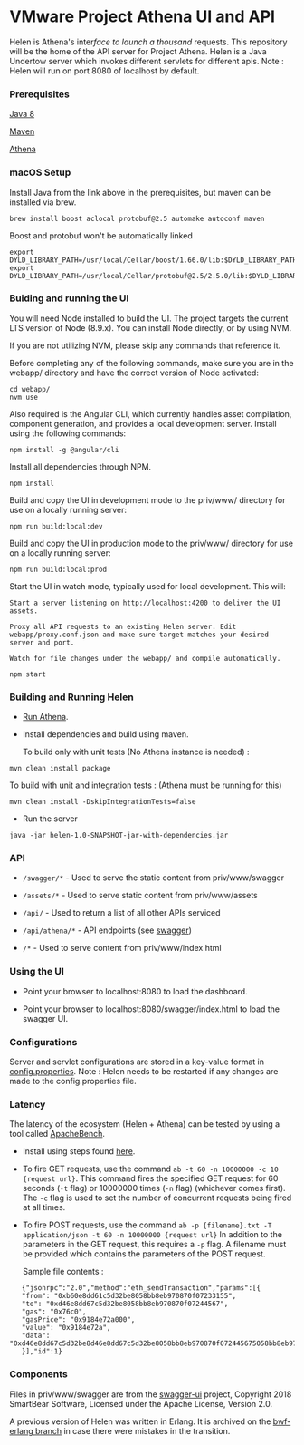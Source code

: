 # VMware Project Athena UI and API

Helen is Athena's inter*face to launch a thousand* requests. This
repository will be the home of the API server for Project
Athena. Helen is a Java Undertow server which invokes different
servlets for different apis. Note : Helen will run on port 8080 of
localhost by default.

### Prerequisites

[Java 8](http://www.oracle.com/technetwork/java/javase/downloads/jre8-downloads-2133155.html)

[Maven](https://www.rosehosting.com/blog/how-to-install-maven-on-ubuntu-16-04/)

[Athena](https://github.com/vmwathena/athena)

### macOS Setup

Install Java from the link above in the prerequisites, but maven can
be installed via brew.

```
brew install boost aclocal protobuf@2.5 automake autoconf maven
```

Boost and protobuf won't be automatically linked

```
export DYLD_LIBRARY_PATH=/usr/local/Cellar/boost/1.66.0/lib:$DYLD_LIBRARY_PATH
export DYLD_LIBRARY_PATH=/usr/local/Cellar/protobuf@2.5/2.5.0/lib:$DYLD_LIBRARY_PATH
```

### Buiding and running the UI

You will need Node installed to build the UI. The project targets the
current LTS version of Node (8.9.x). You can install Node directly, or
by using NVM.

If you are not utilizing NVM, please skip any commands that reference it.

Before completing any of the following commands, make sure you are in
the webapp/ directory and have the correct version of Node activated:

```
cd webapp/
nvm use
```

Also required is the Angular CLI, which currently handles asset
compilation, component generation, and provides a local development
server. Install using the following commands:

```
npm install -g @angular/cli
```

Install all dependencies through NPM.

```
npm install
```

Build and copy the UI in development mode to the priv/www/ directory
for use on a locally running server:

```
npm run build:local:dev
```

Build and copy the UI in production mode to the priv/www/ directory
for use on a locally running server:

```
npm run build:local:prod
```

Start the UI in watch mode, typically used for local development. This will:

    Start a server listening on http://localhost:4200 to deliver the UI assets.

    Proxy all API requests to an existing Helen server. Edit webapp/proxy.conf.json and make sure target matches your desired server and port.

    Watch for file changes under the webapp/ and compile automatically.

```
npm start
```

### Building and Running Helen

 * [Run Athena](https://github.com/vmwathena/athena).

 * Install dependencies and build using maven.

   To build only with unit tests (No Athena instance is needed) :
```
mvn clean install package
```

   To build with unit and integration tests : (Athena must be running for this)
```
mvn clean install -DskipIntegrationTests=false
```

 * Run the server

```
java -jar helen-1.0-SNAPSHOT-jar-with-dependencies.jar
```

### API

 * `/swagger/*` - Used to serve the static content from priv/www/swagger

 * `/assets/*` - Used to serve static content from priv/www/assets

 * `/api/` - Used to return a list of all other APIs serviced

 * `/api/athena/*` - API endpoints (see
   [swagger](https://github.com/vmwathena/helen/blob/master/priv/swagger.json))

 * `/*` - Used to serve content from priv/www/index.html

### Using the UI

 * Point your browser to localhost:8080 to load the dashboard.

 * Point your browser to localhost:8080/swagger/index.html to load the
   swagger UI.

### Configurations

Server and servlet configurations are stored in a key-value format in
[config.properties](https://github.com/vmwathena/helen/blob/master/config.properties).
Note : Helen needs to be restarted if any changes are made to the
config.properties file.

### Latency

The latency of the ecosystem (Helen + Athena) can be tested by using a
tool called
[ApacheBench](https://httpd.apache.org/docs/2.4/programs/ab.html).

 * Install using steps found
   [here](https://kuntalchandra.wordpress.com/2015/10/10/install-apache-bench-ubuntu-14-04/).

 * To fire GET requests, use the command `ab -t 60 -n 10000000 -c 10
   {request url}`.  This command fires the specified GET request for
   60 seconds (`-t` flag) or 10000000 times (`-n` flag) (whichever
   comes first). The `-c` flag is used to set the number of concurrent
   requests being fired at all times.

 * To fire POST requests, use the command `ab -p {filename}.txt -T
   application/json -t 60 -n 10000000 {request url}` In addition to
   the parameters in the GET request, this requires a `-p` flag. A
   filename must be provided which contains the parameters of the POST
   request.

   Sample file contents :

```
   {"jsonrpc":"2.0","method":"eth_sendTransaction","params":[{
   "from": "0xb60e8dd61c5d32be8058bb8eb970870f07233155",
   "to": "0xd46e8dd67c5d32be8058bb8eb970870f07244567",
   "gas": "0x76c0",
   "gasPrice": "0x9184e72a000",
   "value": "0x9184e72a",
   "data": "0xd46e8dd67c5d32be8d46e8dd67c5d32be8058bb8eb970870f072445675058bb8eb970870f072445675"
   }],"id":1}
```

### Components

Files in priv/www/swagger are from the
[swagger-ui](https://github.com/swagger-api/swagger-ui) project,
Copyright 2018 SmartBear Software, Licensed under the Apache License,
Version 2.0.

A previous version of Helen was written in Erlang. It is archived on
the [bwf-erlang
branch](https://github.com/vmwathena/helen/tree/bwf-erlang) in case
there were mistakes in the transition.